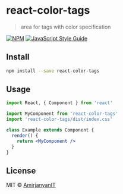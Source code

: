 # react-color-tags

> area for tags with color specification

[![NPM](https://img.shields.io/npm/v/react-color-tags.svg)](https://www.npmjs.com/package/react-color-tags) [![JavaScript Style Guide](https://img.shields.io/badge/code_style-standard-brightgreen.svg)](https://standardjs.com)

## Install

```bash
npm install --save react-color-tags
```

## Usage

```jsx
import React, { Component } from 'react'

import MyComponent from 'react-color-tags'
import 'react-color-tags/dist/index.css'

class Example extends Component {
  render() {
    return <MyComponent />
  }
}
```

## License

MIT © [AmirjanyanIT](https://github.com/AmirjanyanIT)

